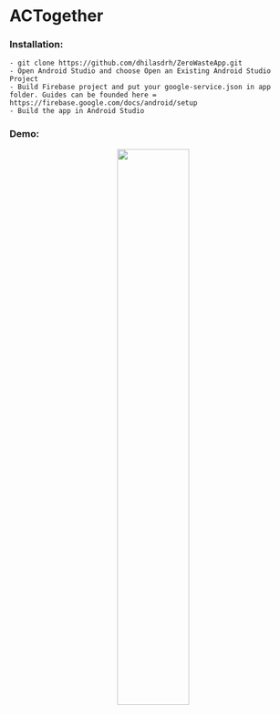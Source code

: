 # ACTogether 

### Installation:
```
- git clone https://github.com/dhilasdrh/ZeroWasteApp.git
- Open Android Studio and choose Open an Existing Android Studio Project
- Build Firebase project and put your google-service.json in app folder. Guides can be founded here = https://firebase.google.com/docs/android/setup
- Build the app in Android Studio
```
### Demo:
<p align="center">
<img src="demo.gif" alt="" width=50%>
</p>
